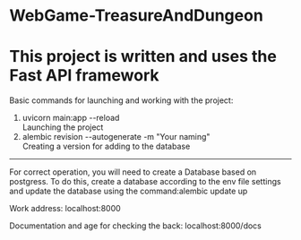 # WebGame-TreasureAndDungeon

# This project is written and uses the Fast API framework

Basic commands for launching and working with the project:
1) uvicorn main:app --reload  
Launching the project
2) alembic revision --autogenerate -m "Your naming"  
Creating a version for adding to the database

------------------------------------------------
For correct operation, you will need to create a Database based on postgress. To do this, create a database according to the env file settings and update the database using the command:alembic update up

Work address: localhost:8000

Documentation and age for checking the back: localhost:8000/docs

